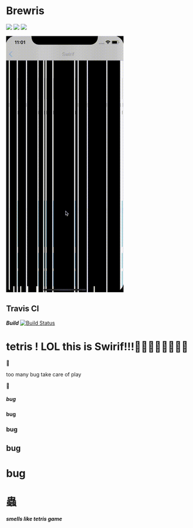# Brewris


[![](https://img.shields.io/badge/Language-swif-ff69b4.svg)](https://developer.apple.com/swift/)
[![](https://img.shields.io/github/license/mashape/apistatus.svg)](https://github.com/keisukeYamagishi/Brewris/blob/master/LICENSE)
[![](https://img.shields.io/badge/Twitter-O--Liker%20Error-blue.svg)](https://twitter.com/O_Linker_Error)


<img src=./doc/Swirif.gif>

## Travis CI

***Build*** [![Build Status](https://travis-ci.org/keisukeYamagishi/Swiris.svg?branch=master)](https://travis-ci.org/keisukeYamagishi/Swiris)

# tetris ! LOL this is Swirif!!!🎉🎉🎉🎉🎉🎉🎉🎉
 
 🍻
 
 too many bug take care of play
 
 🍺
 
 ##### bug
 #### bug
 ### bug
 ## bug
 # bug 
 # 蟲
***smells like tetris game***
